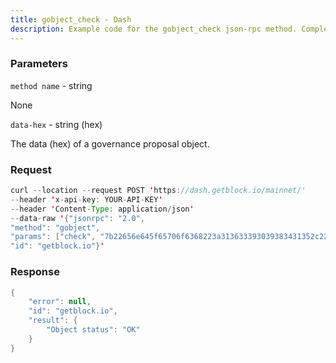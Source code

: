```yaml
---
title: gobject_check - Dash
description: Example code for the gobject_check json-rpc method. Сomplete guide on how to use gobject_check json-rpc in GetBlock.io Web3 documentation.
---
```


### Parameters


`method name` - string

None

`data-hex` - string (hex)

The data (hex) of a governance proposal object.

### Request

``` java
curl --location --request POST 'https://dash.getblock.io/mainnet/' 
--header 'x-api-key: YOUR-API-KEY' 
--header 'Content-Type: application/json' 
--data-raw '{"jsonrpc": "2.0",
"method": "gobject",
"params": ["check", "7b22656e645f65706f6368223a313633393039383431352c226e616d65223a224272617a696c513432303231222c227061796d656e745f61646472657373223a225871746671736f44663254376e636842394e55716b71796b766f777a51684c684150222c227061796d656e745f616d6f756e74223a3131302c2273746172745f65706f6368223a313632383739363439352c2274797065223a312c2275726c223a2268747470733a2f2f7777772e6461736863656e7472616c2e6f72672f702f446173684272617a696c513432303231227d"],
"id": "getblock.io"}'
```

###  Response

``` java
{
    "error": null,
    "id": "getblock.io",
    "result": {
        "Object status": "OK"
    }
}
```

